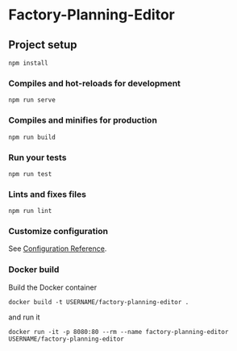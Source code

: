 # Factory-Planning-Editor

## Project setup
```
npm install
```

### Compiles and hot-reloads for development
```
npm run serve
```

### Compiles and minifies for production
```
npm run build
```

### Run your tests
```
npm run test
```

### Lints and fixes files
```
npm run lint
```

### Customize configuration
See [Configuration Reference](https://cli.vuejs.org/config/).


### Docker build

Build the Docker container
```
docker build -t USERNAME/factory-planning-editor .
```
and run it
```
docker run -it -p 8080:80 --rm --name factory-planning-editor USERNAME/factory-planning-editor
```
